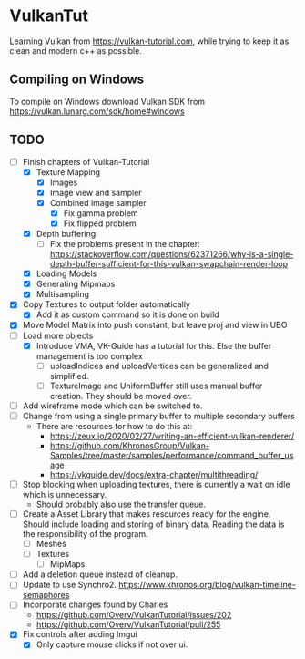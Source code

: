 # VulkanTut

Learning Vulkan from <https://vulkan-tutorial.com>, while trying to keep it as clean and modern c++ as possible.

## Compiling on Windows

To compile on Windows download Vulkan SDK from <https://vulkan.lunarg.com/sdk/home#windows>

## TODO

- [ ] Finish chapters of Vulkan-Tutorial
  - [x] Texture Mapping
    - [x] Images
    - [x] Image view and sampler
    - [x] Combined image sampler
      - [x] Fix gamma problem
      - [x] Fix flipped problem
  - [x] Depth buffering
    - [ ] Fix the problems present in the chapter: <https://stackoverflow.com/questions/62371266/why-is-a-single-depth-buffer-sufficient-for-this-vulkan-swapchain-render-loop>
  - [x] Loading Models
  - [x] Generating Mipmaps
  - [x] Multisampling
- [x] Copy Textures to output folder automatically
  - [x] Add it as custom command so it is done on build
- [x] Move Model Matrix into push constant, but leave proj and view in UBO
- [ ] Load more objects
  - [x] Introduce VMA, VK-Guide has a tutorial for this. Else the buffer management is too complex
    - [ ] uploadIndices and uploadVertices can be generalized and simplified.
    - [ ] TextureImage and UniformBuffer still uses manual buffer creation. They should be moved over.
- [ ] Add wireframe mode which can be switched to.
- [ ] Change from using a single primary buffer to multiple secondary buffers
  - There are resources for how to do this at:
    - <https://zeux.io/2020/02/27/writing-an-efficient-vulkan-renderer/>
    - <https://github.com/KhronosGroup/Vulkan-Samples/tree/master/samples/performance/command_buffer_usage>
    - <https://vkguide.dev/docs/extra-chapter/multithreading/>
- [ ] Stop blocking when uploading textures, there is currently a wait on idle which is unnecessary.
  - Should probably also use the transfer queue.
- [ ] Create a Asset Library that makes resources ready for the engine. Should include loading and storing of binary data. Reading the data is the responsibility of the program.
  - [ ] Meshes
  - [ ] Textures
    - [ ] MipMaps
- [ ] Add a deletion queue instead of cleanup.
- [ ] Update to use Synchro2. <https://www.khronos.org/blog/vulkan-timeline-semaphores>
- [ ] Incorporate changes found by Charles
  - <https://github.com/Overv/VulkanTutorial/issues/202>
  - <https://github.com/Overv/VulkanTutorial/pull/255>
- [x] Fix controls after adding Imgui
  - [x] Only capture mouse clicks if not over ui.
